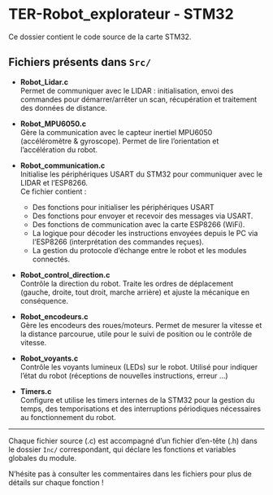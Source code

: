 # TER-Robot_explorateur - STM32

Ce dossier contient le code source de la carte STM32.  
## Fichiers présents dans `Src/`

- **Robot_Lidar.c**  
  Permet de communiquer avec le LIDAR : initialisation, envoi des commandes pour démarrer/arrêter un scan, récupération et traitement des données de distance.

- **Robot_MPU6050.c**  
  Gère la communication avec le capteur inertiel MPU6050 (accéléromètre & gyroscope). Permet de lire l’orientation et l’accélération du robot.

- **Robot_communication.c**  
  Initialise les périphériques USART du STM32 pour communiquer avec le LIDAR et l’ESP8266.  
  Ce fichier contient :
    - Des fonctions pour initialiser les périphériques USART 
    - Des fonctions pour envoyer et recevoir des messages via USART.
    - Des fonctions de communication avec la carte ESP8266 (WiFi).
    - La logique pour décoder les instructions envoyées depuis le PC via l’ESP8266 (interprétation des commandes reçues).
    - La gestion du protocole d’échange entre le robot et les modules connectés.

- **Robot_control_direction.c**  
  Contrôle la direction du robot. Traite les ordres de déplacement (gauche, droite, tout droit, marche arrière) et ajuste la mécanique en conséquence.

- **Robot_encodeurs.c**  
  Gère les encodeurs des roues/moteurs. Permet de mesurer la vitesse et la distance parcourue, utile pour le suivi de position ou le contrôle de vitesse.

- **Robot_voyants.c**  
  Contrôle les voyants lumineux (LEDs) sur le robot. Utilisé pour indiquer l’état du robot (réceptions de nouvelles instructions, erreur …)
- **Timers.c**  
  Configure et utilise les timers internes de la STM32 pour la gestion du temps, des temporisations et des interruptions périodiques nécessaires au fonctionnement du robot.

---

Chaque fichier source (.c) est accompagné d’un fichier d’en-tête (.h) dans le dossier `Inc/` correspondant, qui déclare les fonctions et variables globales du module.

N’hésite pas à consulter les commentaires dans les fichiers pour plus de détails sur chaque fonction !
